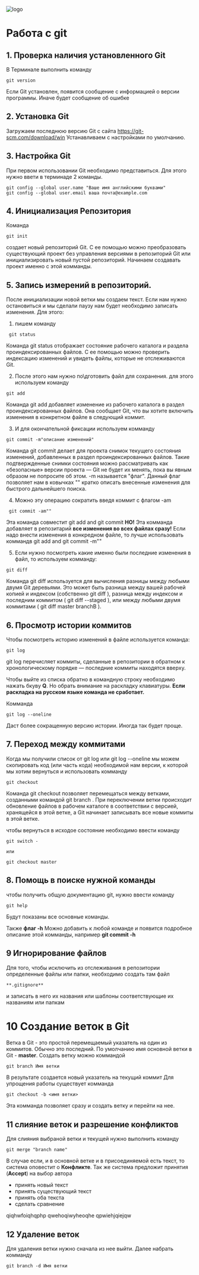 ![logo](1200px-Inkerin_lippu.svg.png)

# Работа с git
## 1. Проверка наличия установленного Git
В Терминале выполнить команду 
```
git version
```
Если Git установлен, появится сообщение с информацией о версии программы. Иначе будет сообщение об ошибке

## 2. Установка Git
Загружаем последнюю версию Git с сайта https://git-scm.com/download/win 
Устанавливаем с настройками по умолчанию.

## 3. Настройка Git
При первом использовании Git необходимо представиться. Для этого нужно ввети в терминаде 2 команды.
``` 
git config --global user.name "Ваше имя английскими буквами"
git config --global user.email ваша почта@example.com
```
## 4. Инициализация Репозитория
Команда 
```
git init
``` 
создает новый репозиторий Git. С ее помощью можно преобразовать существующий проект без управления версиями в репозиторий Git или инициализировать новый пустой репозиторий. 
Начинаем создавать проект именно с этой комманды.

## 5. Запись измерений в репозиторий.
После инициализации новой ветки мы создаем текст. Если нам нужно остановиться и мы сделали паузу нам будет необходимо записать изменения. Для этого:
1. пишем команду

```
 git status
 ```

 Команда git status отображает состояние рабочего каталога и раздела проиндексированных файлов. С ее помощью можно проверить индексацию изменений и увидеть файлы, которые не отслеживаются Git.

 2. Пoсле этого нам нужно по\дготовить файл для сохранения. для этого используем команду 
 ```
 git add
 ```
Команда git add добавляет изменение из рабочего каталога в раздел проиндексированных файлов. Она сообщает Git, что вы хотите включить изменения в конкретном файле в следующий коммит.

3. И для окончательной фиксации используем комманду
```
git commit -m"описание изменений"
```
Команда git commit делает для проекта снимок текущего состояния изменений, добавленных в раздел проиндексированных файлов. Такие подтвержденные снимки состояния можно рассматривать как «безопасные» версии проекта — Git не будет их менять, пока вы явным образом не попросите об этом.
 -m называется "флаг". Данный флаг позволяет нам в ковычках "" кратко описать внесенные изменения для быстрого дальнейшего поиска. 
 
 4. Можно эту операцию сократить введя коммит с флагом -am
 ```
  git commit -am""
```
  Эта команда совместит git add and git commit
**НО!** 
Эта комманда добавляет в репозитарий **все изменения во всех файлах сразу!** Если надо внести изменения в конкредном файле, то лучше использовать коммандв git add and git commit -m""

5.  Если нужно посмотреть какие именно были последние изменения в файл, то используем комманду:
```
git diff
```

Команда git diff используется для вычисления разницы между любыми двумя Git деревьями. Это может быть разница между вашей рабочей копией и индексом (собственно git diff ), разница между индексом и последним коммитом ( git diff --staged ), или между любыми двумя коммитами ( git diff master branchB ).

## 6. Просмотр истории коммитов

Чтобы посмотреть историю изменений в файле используется команда:
```
git log
```
git log перечисляет коммиты, сделанные в репозитории в обратном к хронологическому порядке — последние коммиты находятся вверху. 

Чтобы выйте из списка обратно в командную строку необходимо нажать бкуву **Q**. Но обрать внимание на раскладку клавиатуры. **Если раскладка на русском языке команда не сработает.**

Комманда

```
git log --oneline
```
Даст более сокращенную версию истории. Иногда так будет проще.

## 7. Переход между коммитами

Когда мы получили список от git log или git log --oneline мы можем скопировать код (или часть кода) необходимой нам версии, к которой мы хотим вернуться и использовать комманду
```
git checkout
```
Команда git checkout позволяет перемещаться между ветками, созданными командой git branch . При переключении ветки происходит обновление файлов в рабочем каталоге в соответствии с версией, хранящейся в этой ветке, а Git начинает записывать все новые коммиты в этой ветке.

чтобы вернуться в исходое состояние необходимо ввести команду 

```
git switch -

или

git checkout master
```

## 8. Помощь в поиске нужной команды

чтобы получить общую документацию git, нужно ввести команду

```
git help
```

Будут показаны все основные команды.

Также **флаг -h** Можно добавить к любой команде и появится подробное описание этой комманды, например **git commit -h** 

## 9 Игнорирование файлов

Дпя того, чтобы исключить из отслеживания в репозитории определенные файлы или папки, необходимо создать там файл 
```
**.gitignore**
``` 
и записать в него их названия или шаблоны соответствующие их названиям или папкам

# 10 Создание веток в Git

Ветка в Git - это простой перемещаемый указатель на один из коммитов. Обычно это последний. 
По умолчанию имя основной ветки в Git - **master**.
Создать ветку можно коммандой 
```
git branch Имя ветки
```
В результате создается новый указатель на текущий коммит
Для упрощения работы существует комманда 
```
git checkout -b <имя ветки>
```
Эта комманда позволяет сразу и создать ветку и перейти на нее.

## 11 слияние веток и разрешение конфликтов
Для слияния выбраной ветки и текущей нужно выполнить команду 
```
git merge "branch name"
```
В случае если, и в основной ветке и в присоединяемой есть текст, то система оповестит о **Конфликте**. 
Так же система предложит принятия (**Accept**) на выбор автора
 - принять новый текст
 - принять существующий текст
 - принять оба текста
 - сделать сравнение

qiqhwfoiqhqphp
qwehoqiwyheoqhe
qpwiehjqiejqw

## 12 Удаление веток

Для удаления ветки нужно сначала из нее выйти. Далее набрать комманду
```
git branch -d Имя ветки
```
